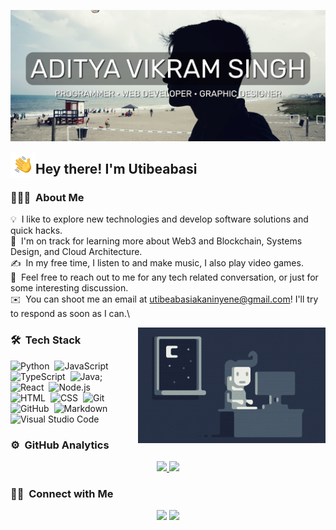 ![Aditya Vikram Singh Banner](https://raw.githubusercontent.com/AVS1508/AVS1508/master/assets/Aditya%20Vikram%20Singh%20Banner.jpg)

<img alt="Night Coding" src="./assets/Hand%20Wave.gif" width='40' align="left"/><h2>Hey there! I'm Utibeabasi</h2>

<!-- ## 👋 &nbsp;Hey there! I'm Utibeabasi -->

### 👨🏻‍💻 &nbsp;About Me

💡 &nbsp;I like to explore new technologies and develop software solutions and quick hacks.\
🌱 &nbsp;I'm on track for learning more about Web3 and Blockchain, Systems Design, and Cloud Architecture.\
✍️ &nbsp;In my free time, I listen to and make music, I also play video games.\
💬 &nbsp;Feel free to reach out to me for any tech related conversation, or just for some interesting discussion.\
✉️ &nbsp;You can shoot me an email at utibeabasiakaninyene@gmail.com! I'll try to respond as soon as I can.\

<img alt="Night Coding" src="https://raw.githubusercontent.com/AVS1508/AVS1508/master/assets/Night-Coding.gif" align="right"/>

### 🛠 &nbsp;Tech Stack

![Python](https://img.shields.io/badge/-Python-05122A?style=flat&logo=python)&nbsp;
![JavaScript](https://img.shields.io/badge/-JavaScript-05122A?style=flat&logo=javascript)&nbsp;
![TypeScript](https://img.shields.io/badge/-TypeScript-05122A?style=flat&logo=typescript)&nbsp;
![Java](https://img.shields.io/badge/-Java-05122A?style=flat&logo=Java&logoColor=FFA518);
![React](https://img.shields.io/badge/-React-05122A?style=flat&logo=react)&nbsp;
![Node.js](https://img.shields.io/badge/-Node.js-05122A?style=flat&logo=node.js)\
![HTML](https://img.shields.io/badge/-HTML-05122A?style=flat&logo=HTML5)&nbsp;
![CSS](https://img.shields.io/badge/-CSS-05122A?style=flat&logo=CSS3&logoColor=1572B6)&nbsp;
![Git](https://img.shields.io/badge/-Git-05122A?style=flat&logo=git)&nbsp;
![GitHub](https://img.shields.io/badge/-GitHub-05122A?style=flat&logo=github)&nbsp;
![Markdown](https://img.shields.io/badge/-Markdown-05122A?style=flat&logo=markdown)\
![Visual Studio Code](https://img.shields.io/badge/-Visual%20Studio%20Code-05122A?style=flat&logo=visual-studio-code&logoColor=007ACC)&nbsp;


### ⚙️ &nbsp;GitHub Analytics

<p align="center">
<a href="https://github.com/Xlaez">
  <img height="180em" src="https://github-readme-stats-eight-theta.vercel.app/api?username=Xlaez&show_icons=true&theme=algolia&include_all_commits=true&count_private=true"/>
  <img height="180em" src="https://github-readme-stats-eight-theta.vercel.app/api/top-langs/?username=Xlaez&layout=compact&langs_count=8&theme=algolia"/>
</a>
</p>

### 🤝🏻 &nbsp;Connect with Me

<p align="center">
<a href="https://medium.com/@xlaezkamou"><img src="https://img.shields.io/badge/-medium.com-3423A6?style=flat&logo=Google-Chrome&logoColor=white"/></a>
<a href="mailto:utibeabsiakaninyene@gmail.com"><img src="https://img.shields.io/badge/-utibeabasiakaninyene@gmail.com-D14836?style=flat&logo=Gmail&logoColor=white"/></a>
</p>
